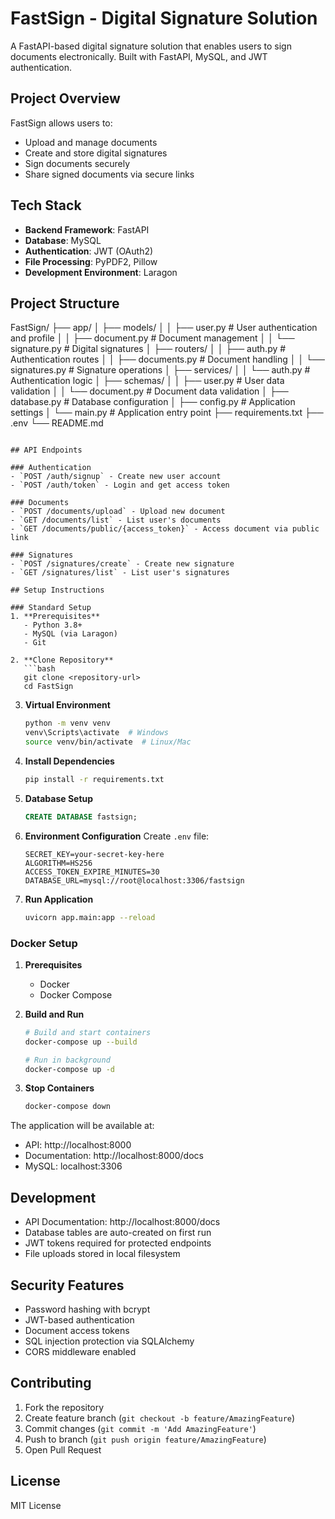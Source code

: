 # FastSign - Digital Signature Solution

A FastAPI-based digital signature solution that enables users to sign documents electronically. Built with FastAPI, MySQL, and JWT authentication.

## Project Overview

FastSign allows users to:
- Upload and manage documents
- Create and store digital signatures
- Sign documents securely
- Share signed documents via secure links

## Tech Stack

- **Backend Framework**: FastAPI
- **Database**: MySQL
- **Authentication**: JWT (OAuth2)
- **File Processing**: PyPDF2, Pillow
- **Development Environment**: Laragon

## Project Structure
FastSign/
├── app/
│ ├── models/
│ │ ├── user.py # User authentication and profile
│ │ ├── document.py # Document management
│ │ └── signature.py # Digital signatures
│ ├── routers/
│ │ ├── auth.py # Authentication routes
│ │ ├── documents.py # Document handling
│ │ └── signatures.py # Signature operations
│ ├── services/
│ │ └── auth.py # Authentication logic
│ ├── schemas/
│ │ ├── user.py # User data validation
│ │ └── document.py # Document data validation
│ ├── database.py # Database configuration
│ ├── config.py # Application settings
│ └── main.py # Application entry point
├── requirements.txt
├── .env
└── README.md
```

## API Endpoints

### Authentication
- `POST /auth/signup` - Create new user account
- `POST /auth/token` - Login and get access token

### Documents
- `POST /documents/upload` - Upload new document
- `GET /documents/list` - List user's documents
- `GET /documents/public/{access_token}` - Access document via public link

### Signatures
- `POST /signatures/create` - Create new signature
- `GET /signatures/list` - List user's signatures

## Setup Instructions

### Standard Setup
1. **Prerequisites**
   - Python 3.8+
   - MySQL (via Laragon)
   - Git

2. **Clone Repository**
   ```bash
   git clone <repository-url>
   cd FastSign
   ```

3. **Virtual Environment**
   ```bash
   python -m venv venv
   venv\Scripts\activate  # Windows
   source venv/bin/activate  # Linux/Mac
   ```

4. **Install Dependencies**
   ```bash
   pip install -r requirements.txt
   ```

5. **Database Setup**
   ```sql
   CREATE DATABASE fastsign;
   ```

6. **Environment Configuration**
   Create `.env` file:
   ```
   SECRET_KEY=your-secret-key-here
   ALGORITHM=HS256
   ACCESS_TOKEN_EXPIRE_MINUTES=30
   DATABASE_URL=mysql://root@localhost:3306/fastsign
   ```

7. **Run Application**
   ```bash
   uvicorn app.main:app --reload
   ```

### Docker Setup

1. **Prerequisites**
   - Docker
   - Docker Compose

2. **Build and Run**
   ```bash
   # Build and start containers
   docker-compose up --build

   # Run in background
   docker-compose up -d
   ```

3. **Stop Containers**
   ```bash
   docker-compose down
   ```

The application will be available at:
- API: http://localhost:8000
- Documentation: http://localhost:8000/docs
- MySQL: localhost:3306

## Development

- API Documentation: http://localhost:8000/docs
- Database tables are auto-created on first run
- JWT tokens required for protected endpoints
- File uploads stored in local filesystem

## Security Features

- Password hashing with bcrypt
- JWT-based authentication
- Document access tokens
- SQL injection protection via SQLAlchemy
- CORS middleware enabled

## Contributing

1. Fork the repository
2. Create feature branch (`git checkout -b feature/AmazingFeature`)
3. Commit changes (`git commit -m 'Add AmazingFeature'`)
4. Push to branch (`git push origin feature/AmazingFeature`)
5. Open Pull Request

## License

MIT License